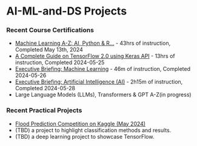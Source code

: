 # AI-ML-and-DS Projects

### Recent Course Certifications
* [Machine Learning A-Z: AI, Python & R...](https://www.udemy.com/certificate/UC-a021173a-48e8-4361-bc88-f45206995b76/) - 43hrs of instruction, Completed May 13th, 2024
* [A Complete Guide on TensorFlow 2.0 using Keras API](https://credsverse.com/credentials/14089047-13b7-4346-b274-4f9dd5a30ba1) - 13hrs of instruction, Completed 2024-05-25
* [Executive Briefing: Machine Learning](https://credsverse.com/credentials/36d89d19-2df1-4c11-ba1f-1a8fc5971cd4) - 46m of instruction, Completed 2024-05-26
* [Executive Briefing: Artificial Intelligence (AI)](https://credsverse.com/credentials/3acf295a-10fd-4ef2-8b59-613ff256a214) - 2h15m of instruction, Completed 2024-05-28
* Large Language Models (LLMs), Transformers & GPT A-Z(in progress)

### Recent Practical Projects
* [Flood Prediction Competition on Kaggle (May 2024)](https://colab.research.google.com/drive/1DMYd0Bffts5P7kARmYJKKCzqpQaDDYGe?usp=sharing)
* (TBD) a project to highlight classification methods and results.
* (TBD) a deep learning project to showcase TensorFlow.

